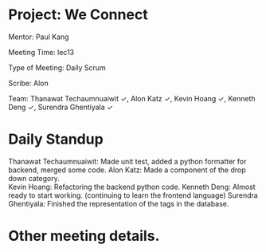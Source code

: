 # Project: We Connect
Mentor: Paul Kang

Meeting Time: lec13

Type of Meeting: Daily Scrum

Scribe: Alon

Team: Thanawat Techaumnuaiwit ✓, Alon Katz ✓, Kevin Hoang ✓, Kenneth Deng ✓, Surendra Ghentiyala ✓

# Daily Standup
Thanawat Techaumnuaiwit: Made unit test, added a python formatter for backend, merged some code.
Alon Katz: Made a component of the drop down category.  
Kevin Hoang: Refactoring the backend python code.
Kenneth Deng: Almost ready to start working. (continuing to learn the frontend language)
Surendra Ghentiyala: Finished the representation of the tags in the database.

# Other meeting details.
